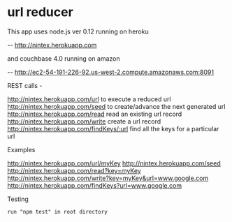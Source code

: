# url reducer



This app uses node.js ver 0.12 running on heroku

-- http://nintex.herokuapp.com


and couchbase 4.0 running on amazon 

-- http://ec2-54-191-226-92.us-west-2.compute.amazonaws.com:8091


REST calls -

http://nintex.herokuapp.com/url   				to execute a reduced url<br>
http://nintex.herokuapp.com/seed  				to create/advance the next generated url<br>
http://nintex.herokuapp.com/read    			read an existing url record<br>
http://nintex.herokuapp.com/write   			create a url record<br>
http://nintex.herokuapp.com/findKeys/:url		find all the keys for a particular url<br>


Examples<br>

http://nintex.herokuapp.com/url/myKey
http://nintex.herokuapp.com/seed  	
http://nintex.herokuapp.com/read?key=myKey
http://nintex.herokuapp.com/write?key=myKey&url=www.google.com
http://nintex.herokuapp.com/findKeys?url=www.google.com

Testing 
	
	run "npm test" in root directory

